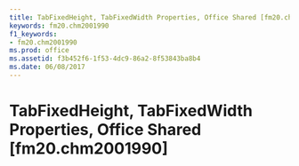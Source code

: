 ```yaml
---
title: TabFixedHeight, TabFixedWidth Properties, Office Shared [fm20.chm2001990]
keywords: fm20.chm2001990
f1_keywords:
- fm20.chm2001990
ms.prod: office
ms.assetid: f3b452f6-1f53-4dc9-86a2-8f53843ba8b4
ms.date: 06/08/2017
---
```



# TabFixedHeight, TabFixedWidth Properties, Office Shared [fm20.chm2001990]

